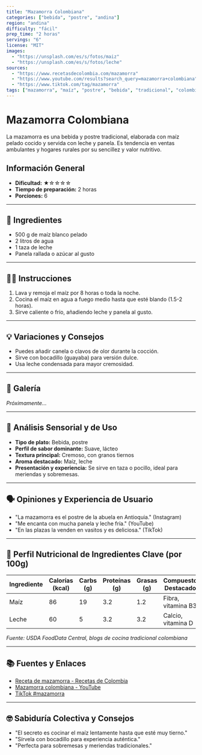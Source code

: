 ```yaml
---
title: "Mazamorra Colombiana"
categories: ["bebida", "postre", "andina"]
region: "andina"
difficulty: "fácil"
prep_time: "2 horas"
servings: "6"
license: "MIT"
images:
  - "https://unsplash.com/es/s/fotos/maiz"
  - "https://unsplash.com/es/s/fotos/leche"
sources:
  - "https://www.recetasdecolombia.com/mazamorra"
  - "https://www.youtube.com/results?search_query=mazamorra+colombiana"
  - "https://www.tiktok.com/tag/mazamorra"
tags: ["mazamorra", "maíz", "postre", "bebida", "tradicional", "colombia"]
---
```


# Mazamorra Colombiana

La mazamorra es una bebida y postre tradicional, elaborada con maíz pelado cocido y servida con leche y panela. Es tendencia en ventas ambulantes y hogares rurales por su sencillez y valor nutritivo.

## Información General

* **Dificultad:** ★☆☆☆☆
* **Tiempo de preparación:** 2 horas
* **Porciones:** 6

---

## 📝 Ingredientes

- 500 g de maíz blanco pelado
- 2 litros de agua
- 1 taza de leche
- Panela rallada o azúcar al gusto

---

## 👨‍🍳 Instrucciones

1. Lava y remoja el maíz por 8 horas o toda la noche.
2. Cocina el maíz en agua a fuego medio hasta que esté blando (1.5-2 horas).
3. Sirve caliente o frío, añadiendo leche y panela al gusto.

---

## 💡 Variaciones y Consejos

- Puedes añadir canela o clavos de olor durante la cocción.
- Sirve con bocadillo (guayaba) para versión dulce.
- Usa leche condensada para mayor cremosidad.

---

## 📸 Galería

*Próximamente...*

---

## 🔬 Análisis Sensorial y de Uso

- **Tipo de plato:** Bebida, postre
- **Perfil de sabor dominante:** Suave, lácteo
- **Textura principal:** Cremoso, con granos tiernos
- **Aroma destacado:** Maíz, leche
- **Presentación y experiencia:** Se sirve en taza o pocillo, ideal para meriendas y sobremesas.

---

## 🗣️ Opiniones y Experiencia de Usuario

- "La mazamorra es el postre de la abuela en Antioquia." (Instagram)
- "Me encanta con mucha panela y leche fría." (YouTube)
- "En las plazas la venden en vasitos y es deliciosa." (TikTok)

---

## 🧬 Perfil Nutricional de Ingredientes Clave (por 100g)

| Ingrediente | Calorías (kcal) | Carbs (g) | Proteínas (g) | Grasas (g) | Compuestos Destacados |
|-------------|-----------------|-----------|---------------|------------|----------------------|
| Maíz        | 86              | 19        | 3.2           | 1.2        | Fibra, vitamina B3   |
| Leche       | 60              | 5         | 3.2           | 3.2        | Calcio, vitamina D   |

*Fuente: USDA FoodData Central, blogs de cocina tradicional colombiana*

---

## 📚 Fuentes y Enlaces

- [Receta de mazamorra - Recetas de Colombia](https://www.recetasdecolombia.com/mazamorra)
- [Mazamorra colombiana - YouTube](https://www.youtube.com/results?search_query=mazamorra+colombiana)
- [TikTok #mazamorra](https://www.tiktok.com/tag/mazamorra)

---

## 🤓 Sabiduría Colectiva y Consejos

- "El secreto es cocinar el maíz lentamente hasta que esté muy tierno."
- "Sírvela con bocadillo para experiencia auténtica."
- "Perfecta para sobremesas y meriendas tradicionales."
